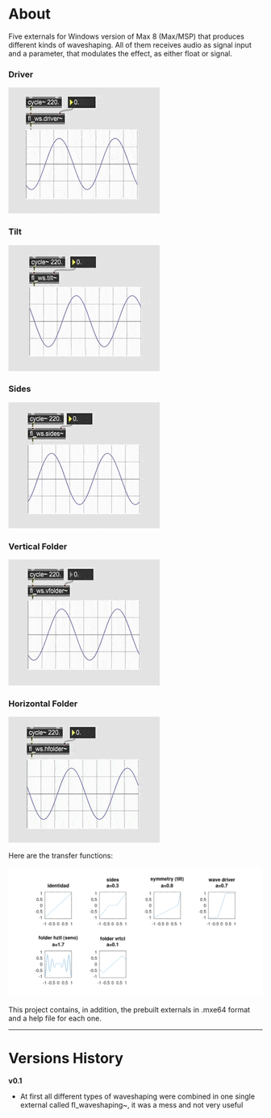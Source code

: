 # About

Five externals for Windows version of Max 8 (Max/MSP) that produces different kinds of waveshaping. All of them receives audio as signal input and a parameter, that modulates the effect, as either float or signal.

### Driver

<img src="example/demowsdriver.gif" width="300">

### Tilt

<img src="example/demowstilt.gif" width="300">

### Sides

<img src="example/demowssides.gif" width="300">

### Vertical Folder

<img src="example/demowsvfolder.gif" width="300">

### Horizontal Folder

<img src="example/demowshfolder.gif" width="300">

Here are the transfer functions:

<img src="example/transfer.png" width="600">

This project contains, in addition, the prebuilt externals in .mxe64 format and a help file for each one.

------------------------------------------------------

# Versions History

**v0.1**
- At first all different types of waveshaping were combined in one single external called fl_waveshaping\~, it was a mess and not very useful
